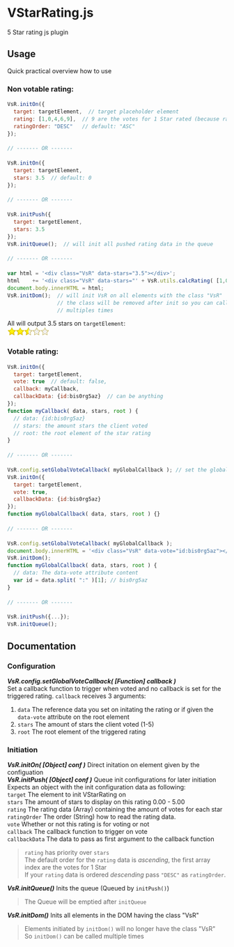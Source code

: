 # VStarRating.js

5 Star rating js plugin

## Usage
  
  Quick practical overview how to use
  
### Non votable rating:
```js
VsR.initOn({
  target: targetElement,  // target placeholder element
  rating: [1,0,4,6,9],  // 9 are the votes for 1 Star rated (because ratingOrder is set to "DESC")
  ratingOrder: "DESC"   // default: "ASC"
});

// ------- OR -------

VsR.initOn({
  target: targetElement,
  stars: 3.5  // default: 0
});

// ------- OR -------

VsR.initPush({
  target: targetElement,
  stars: 3.5
});
VsR.initQueue();  // will init all pushed rating data in the queue

// ------- OR -------

var html = '<div class="VsR" data-stars="3.5"></div>';
html    += '<div class="VsR" data-stars="' + VsR.utils.calcRating( [1,0,4,6,9] ) + '"></div>';
document.body.innerHTML = html;
VsR.initDom();  // will init VsR on all elements with the class "VsR"
                // the class will be removed after init so you can call VsR.initDom()
                // multiples times
```
All will output 3.5 stars on `targetElement`:  
![3.5 stars](https://raw.githubusercontent.com/SchwSimon/VStarRating.js/master/md/3.5stars.png "3.5 stars rated")

### Votable rating:
```js
VsR.initOn({
  target: targetElement,
  vote: true  // default: false,
  callback: myCallback,
  callbackData: {id:bis0rg5az}  // can be anything
});
function myCallback( data, stars, root ) {
  // data: {id:bis0rg5az}
  // stars: the amount stars the client voted
  // root: the root element of the star rating
}

// ------- OR -------

VsR.config.setGlobalVoteCallback( myGlobalCallback ); // set the global vote callback
VsR.initOn({
  target: targetElement,
  vote: true,
  callbackData: {id:bis0rg5az}
});
function myGlobalCallback( data, stars, root ) {}

// ------- OR -------

VsR.config.setGlobalVoteCallback( myGlobalCallback );
document.body.innerHTML = '<div class="VsR" data-vote="id:bis0rg5az"></div>';
VsR.initDom();
function myGlobalCallback( data, stars, root ) {
  // data: The data-vote attribute content
  var id = data.split( ":" )[1]; // bis0rg5az
}

// ------- OR -------

VsR.initPush({...});
VsR.initQueue(); 

```

## Documentation

### Configuration

**_VsR.config.setGlobalVoteCallback( [Function] callback )_**  
Set a callback function to trigger when voted and no callback is set for the triggered rating.
`callback` receives 3 arguments:  
1. `data` The reference data you set on initating the rating or if given the `data-vote` attribute on the root element  
2. `stars` The amount of stars the client voted (1-5)  
3. `root` The root element of the triggered rating  

### Initiation

**_VsR.initOn( [Object] conf )_**   Direct initation on element given by the configuation  
**_VsR.initPush( [Object] conf )_** Queue init configurations for later initiation  
Expects an object with the init configuration data as following:  
`target` The element to init VStarRating on  
`stars` The amount of stars to display on this rating 0.00 - 5.00  
`rating` The rating data (Array) containing the amount of votes for each star  
`ratingOrder` The order (String) how to read the rating data.  
`vote` Whether or not this rating is for voting or not  
`callback` The callback function to trigger on vote  
`callbackData` The data to pass as first argument to the callback function  

> `rating` has priority over `stars`  
> The default order for the `rating` data is *ascending*, the first array index are the votes for 1 Star  
> If your `rating` data is ordered *descending* pass `"DESC"` as `ratingOrder`.

**_VsR.initQueue()_**  Inits the queue (Queued by `initPush()`)  
> The Queue will be emptied after `initQueue`

**_VsR.initDom()_** Inits all elements in the DOM having the class "VsR"  
> Elements initiated by `initDom()` will no longer have the class "VsR"  
> So `initDom()` can be called multiple times



